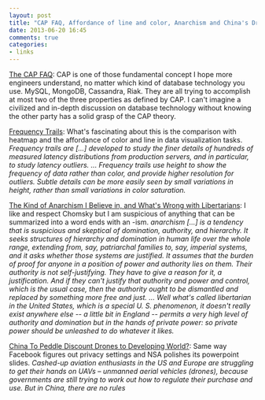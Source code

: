 ```yaml
---
layout: post
title: "CAP FAQ, Affordance of line and color, Anarchism and China's Drone program"
date: 2013-06-20 16:45
comments: true
categories: 
- links
---
```


[The CAP FAQ](http://henryr.github.io/cap-faq/): CAP is one of those fundamental concept I hope more engineers understand, no matter which kind of database technology you use. MySQL, MongoDB, Cassandra, Riak. They are all trying to accomplish at most two of the three properties as defined by CAP. I can't imagine a civilized and in-depth discussion on database technology without knowing the other party has a solid grasp of the CAP theory.

[Frequency Trails](http://dtrace.org/blogs/brendan/2013/06/19/frequency-trails/): What's fascinating about this is the comparison with heatmap and the affordance of color and line in data visualization tasks. *Frequency trails are [...] developed to study the finer details of hundreds of measured latency distributions from production servers, and in particular, to study latency outliers. ... Frequency trails use height to show the frequency of data rather than color, and provide higher resolution for outliers. Subtle details can be more easily seen by small variations in height, rather than small variations in color saturation.*

[The Kind of Anarchism I Believe in, and What's Wrong with Libertarians](http://chomsky.info/interviews/20130528.htm): I like and respect Chomsky but I am suspicious of anything that can be summarized into a word ends with an -ism.  *anarchism [...] is a tendency that is suspicious and skeptical of domination, authority, and hierarchy. It seeks structures of hierarchy and domination in human life over the whole range, extending from, say, patriarchal families to, say, imperial systems, and it asks whether those systems are justified. It assumes that the burden of proof for anyone in a position of power and authority lies on them. Their authority is not self-justifying. They have to give a reason for it, a justification. And if they can't justify that authority and power and control, which is the usual case, then the authority ought to be dismantled and replaced by something more free and just. ... Well what's called libertarian in the United States, which is a special U. S. phenomenon, it doesn't really exist anywhere else -- a little bit in England -- permits a very high level of authority and domination but in the hands of private power: so private power should be unleashed to do whatever it likes.*

[China To Peddle Discount Drones to Developing World?](http://chinadigitaltimes.net/2013/06/china-may-soon-peddle-discount-drones-to-the-developing-world/): Same way Facebook figures out privacy settings and NSA polishes its powerpoint slides. *Cashed-up aviation enthusiasts in the US and Europe are struggling to get their hands on UAVs – unmanned aerial vehicles (drones), because governments are still trying to work out how to regulate their purchase and use. But in China, there are no rules*
